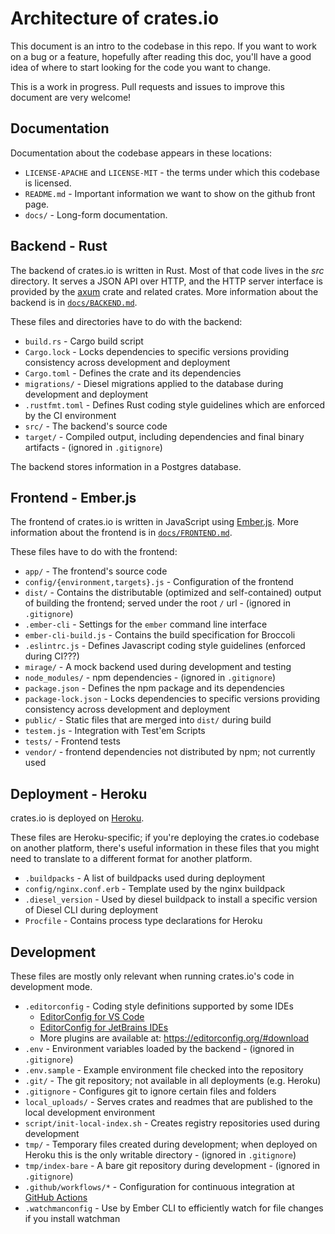 # Architecture of crates.io

This document is an intro to the codebase in this repo. If you want to work on a bug or a feature,
hopefully after reading this doc, you'll have a good idea of where to start looking for the code
you want to change.

This is a work in progress. Pull requests and issues to improve this document are very welcome!

## Documentation

Documentation about the codebase appears in these locations:

- `LICENSE-APACHE` and `LICENSE-MIT` - the terms under which this codebase is licensed.
- `README.md` - Important information we want to show on the github front page.
- `docs/` - Long-form documentation.

## Backend - Rust

The backend of crates.io is written in Rust. Most of that code lives in the _src_ directory. It
serves a JSON API over HTTP, and the HTTP server interface is provided by the [axum][] crate and
related crates. More information about the backend is in
[`docs/BACKEND.md`](https://github.com/rust-lang/crates.io/blob/master/docs/BACKEND.md).

[axum]: https://crates.io/crates/axum

These files and directories have to do with the backend:

- `build.rs` - Cargo build script
- `Cargo.lock` - Locks dependencies to specific versions providing consistency across development
  and deployment
- `Cargo.toml` - Defines the crate and its dependencies
- `migrations/` - Diesel migrations applied to the database during development and deployment
- `.rustfmt.toml` - Defines Rust coding style guidelines which are enforced by the CI environment
- `src/` - The backend's source code
- `target/` - Compiled output, including dependencies and final binary artifacts - (ignored in
  `.gitignore`)

The backend stores information in a Postgres database.

## Frontend - Ember.js

The frontend of crates.io is written in JavaScript using [Ember.js][]. More information about the
frontend is in [`docs/FRONTEND.md`](https://github.com/rust-lang/crates.io/blob/master/docs/FRONTEND.md).

[Ember.js]: https://emberjs.com/

These files have to do with the frontend:

- `app/` - The frontend's source code
- `config/{environment,targets}.js` - Configuration of the frontend
- `dist/` - Contains the distributable (optimized and self-contained) output of building the
  frontend; served under the root `/` url - (ignored in `.gitignore`)
- `.ember-cli` - Settings for the `ember` command line interface
- `ember-cli-build.js` - Contains the build specification for Broccoli
- `.eslintrc.js` - Defines Javascript coding style guidelines (enforced during CI???)
- `mirage/` - A mock backend used during development and testing
- `node_modules/` - npm dependencies - (ignored in `.gitignore`)
- `package.json` - Defines the npm package and its dependencies
- `package-lock.json` - Locks dependencies to specific versions providing consistency across
  development and deployment
- `public/` - Static files that are merged into `dist/` during build
- `testem.js` - Integration with Test'em Scripts
- `tests/` - Frontend tests
- `vendor/` - frontend dependencies not distributed by npm; not currently used

## Deployment - Heroku

crates.io is deployed on [Heroku](https://heroku.com/).

These files are Heroku-specific; if you're deploying the crates.io codebase on another platform,
there's useful information in these files that you might need to translate to a different format
for another platform.

- `.buildpacks` - A list of buildpacks used during deployment
- `config/nginx.conf.erb` - Template used by the nginx buildpack
- `.diesel_version` - Used by diesel buildpack to install a specific version of Diesel CLI during
  deployment
- `Procfile` - Contains process type declarations for Heroku

## Development

These files are mostly only relevant when running crates.io's code in development mode.

- `.editorconfig` - Coding style definitions supported by some IDEs
  - [EditorConfig for VS Code]
  - [EditorConfig for JetBrains IDEs]
  - More plugins are available at: https://editorconfig.org/#download
- `.env` - Environment variables loaded by the backend - (ignored in `.gitignore`)
- `.env.sample` - Example environment file checked into the repository
- `.git/` - The git repository; not available in all deployments (e.g. Heroku)
- `.gitignore` - Configures git to ignore certain files and folders
- `local_uploads/` - Serves crates and readmes that are published to the
  local development environment
- `script/init-local-index.sh` - Creates registry repositories used during development
- `tmp/` - Temporary files created during development; when deployed on Heroku this is the only
  writable directory - (ignored in `.gitignore`)
- `tmp/index-bare` - A bare git repository during development - (ignored in `.gitignore`)
- `.github/workflows/*` - Configuration for continuous integration at [GitHub Actions]
- `.watchmanconfig` - Use by Ember CLI to efficiently watch for file changes if you install watchman

[GitHub Actions]: https://github.com/rust-lang/crates.io/actions
[EditorConfig for VS Code]: https://marketplace.visualstudio.com/items?itemName=EditorConfig.EditorConfig
[EditorConfig for JetBrains IDEs]: https://plugins.jetbrains.com/plugin/7294-editorconfig
